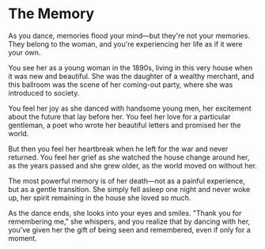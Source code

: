 # The Memory

As you dance, memories flood your mind—but they're not your memories. They belong to the woman, and you're experiencing her life as if it were your own.

You see her as a young woman in the 1890s, living in this very house when it was new and beautiful. She was the daughter of a wealthy merchant, and this ballroom was the scene of her coming-out party, where she was introduced to society.

You feel her joy as she danced with handsome young men, her excitement about the future that lay before her. You feel her love for a particular gentleman, a poet who wrote her beautiful letters and promised her the world.

But then you feel her heartbreak when he left for the war and never returned. You feel her grief as she watched the house change around her, as the years passed and she grew older, as the world moved on without her.

The most powerful memory is of her death—not as a painful experience, but as a gentle transition. She simply fell asleep one night and never woke up, her spirit remaining in the house she loved so much.

As the dance ends, she looks into your eyes and smiles. "Thank you for remembering me," she whispers, and you realize that by dancing with her, you've given her the gift of being seen and remembered, even if only for a moment. 